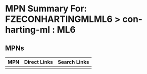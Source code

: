 



# MPN Summary For: FZECONHARTINGMLML6 > con-harting-ml : ML6

## MPNs
  

|MPN|Direct Links|Search Links|
| :--- | :--- | :--- |
||||
